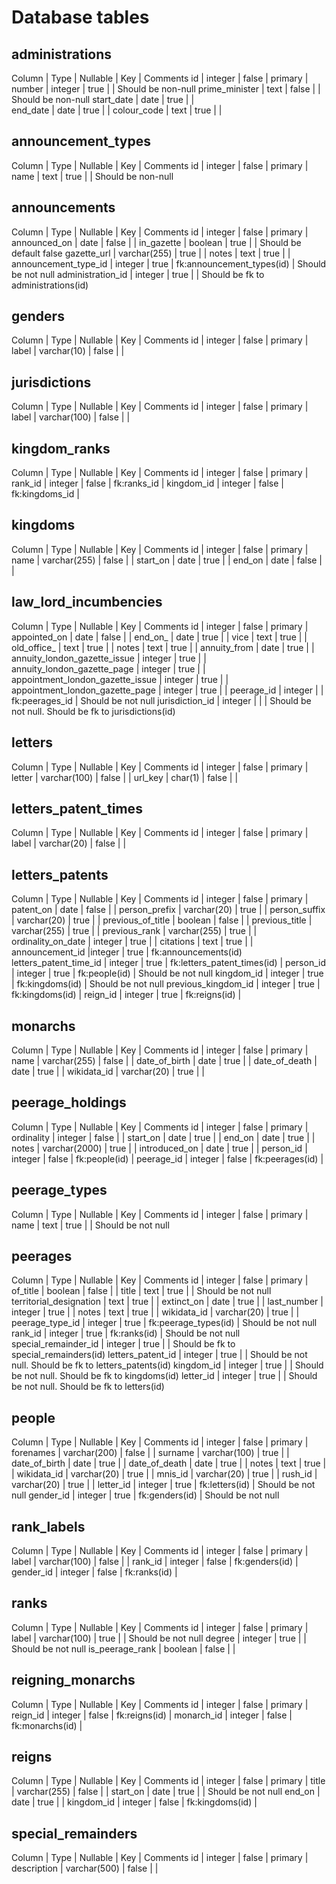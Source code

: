 # Database tables

## administrations

Column | Type | Nullable | Key | Comments
id | integer | false | primary | 
number | integer | true | | Should be non-null
prime_minister | text | false | | Should be non-null
start_date | date | true | |  
end_date | date | true | |
colour_code | text | true | |

## announcement_types

Column | Type | Nullable | Key | Comments
id | integer | false | primary |
name | text | true | |  Should be non-null

## announcements

Column | Type | Nullable | Key | Comments
id | integer | false | primary |
announced_on | date | false | |
in_gazette | boolean | true | | Should be default false
gazette_url | varchar(255) | true | |
notes | text | true | |
announcement_type_id | integer | true | fk:announcement_types(id) | Should be not null
administration_id | integer | true | | Should be fk to administrations(id)

## genders

Column | Type | Nullable | Key | Comments
id | integer | false | primary |
label | varchar(10) | false | |

## jurisdictions

Column | Type | Nullable | Key | Comments
id | integer | false | primary |
label | varchar(100) | false | |

## kingdom_ranks

Column | Type | Nullable | Key | Comments
id | integer | false | primary |
rank_id | integer | false | fk:ranks_id |
kingdom_id | integer | false | fk:kingdoms_id |

## kingdoms

Column | Type | Nullable | Key | Comments
id | integer | false | primary |
name | varchar(255) | false | | 
start_on | date | true | | 
end_on   | date | false | |

## law_lord_incumbencies

Column | Type | Nullable | Key | Comments
id | integer | false | primary |
appointed_on | date | false | |
end_on_ | date | true | |
vice | text | true | |
old_office_ | text | true | |
notes | text | true | |
annuity_from | date | true | |
annuity_london_gazette_issue | integer | true | |
annuity_london_gazette_page | integer | true | |
appointment_london_gazette_issue | integer | true | |
appointment_london_gazette_page | integer | true | |
peerage_id | integer | | fk:peerages_id | Should be not null
jurisdiction_id | integer | |  | Should be not null. Should be fk to jurisdictions(id)

## letters

Column | Type | Nullable | Key | Comments
id | integer | false | primary |
letter | varchar(100) | false | |
url_key | char(1) | false | |

## letters_patent_times

Column | Type | Nullable | Key | Comments
id | integer | false | primary |
label | varchar(20) | false | |

## letters_patents

Column | Type | Nullable | Key | Comments
id | integer | false | primary |
patent_on | date | false | |
person_prefix | varchar(20) | true | | 
person_suffix | varchar(20) | true | | 
previous_of_title | boolean | false | | 
previous_title | varchar(255) | true | |
previous_rank | varchar(255) | true | |
ordinality_on_date | integer | true | |
citations | text | true | |
announcement_id |integer | true | fk:announcements(id)
letters_patent_time_id | integer | true | fk:letters_patent_times(id) |
person_id | integer | true | fk:people(id) | Should be not null
kingdom_id | integer | true | fk:kingdoms(id) | Should be not null
previous_kingdom_id | integer | true | fk:kingdoms(id) |
reign_id | integer | true | fk:reigns(id) |

## monarchs

Column | Type | Nullable | Key | Comments
id | integer | false | primary |
name | varchar(255) | false | |
date_of_birth | date | true | |
date_of_death | date | true | |
wikidata_id | varchar(20) | true | |

## peerage_holdings

Column | Type | Nullable | Key | Comments
id | integer | false | primary |
ordinality | integer | false | |
start_on | date | true | |
end_on | date | true | |
notes | varchar(2000) | true | |
introduced_on | date | true | |
person_id | integer | false | fk:people(id) |
peerage_id | integer | false | fk:peerages(id) |

## peerage_types

Column | Type | Nullable | Key | Comments
id | integer | false | primary |
name | text | true | | Should be not null

## peerages

Column | Type | Nullable | Key | Comments
id | integer | false | primary |
of_title | boolean | false | |
title | text | true | | Should be not null
territorial_designation | text | true | | 
extinct_on | date | true | | 
last_number | integer | true | | 
notes | text | true | | 
wikidata_id | varchar(20) | true | | 
peerage_type_id | integer | true | fk:peerage_types(id) | Should be not null
rank_id | integer | true | fk:ranks(id) | Should be not null
special_remainder_id | integer | true |  | Should be fk to special_remainders(id)
letters_patent_id | integer | true |  | Should be not null. Should be fk to letters_patents(id)
kingdom_id | integer | true |  | Should be not null. Should be fk to kingdoms(id)
letter_id | integer | true |  | Should be not null. Should be fk to letters(id)

## people

Column | Type | Nullable | Key | Comments
id | integer | false | primary |
forenames | varchar(200) | false | |
surname | varchar(100) | true | |
date_of_birth | date | true | |
date_of_death | date | true | |
notes | text | true | |
wikidata_id | varchar(20) | true | |
mnis_id | varchar(20) | true | |
rush_id | varchar(20) | true | |
letter_id | integer | true | fk:letters(id) | Should be not null
gender_id | integer | true | fk:genders(id) | Should be not null

## rank_labels

Column | Type | Nullable | Key | Comments
id | integer | false | primary |
label | varchar(100) | false | |
rank_id | integer | false | fk:genders(id) |
gender_id | integer | false | fk:ranks(id) |

## ranks

Column | Type | Nullable | Key | Comments
id | integer | false | primary |
label | varchar(100) | true | | Should be not null
degree | integer | true | | Should be not null
is_peerage_rank | boolean | false | |

## reigning_monarchs

Column | Type | Nullable | Key | Comments
id | integer | false | primary |
reign_id | integer | false | fk:reigns(id) | 
monarch_id | integer | false | fk:monarchs(id) | 

## reigns

Column | Type | Nullable | Key | Comments
id | integer | false | primary |
title | varchar(255) | false | | 
start_on | date | true | | Should be not null
end_on | date | true | |
kingdom_id | integer | false | fk:kingdoms(id) |

## special_remainders

Column | Type | Nullable | Key | Comments
id | integer | false | primary |
description | varchar(500) | false | | 



